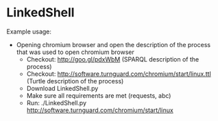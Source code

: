 # LinkedShell

Example usage:

* Opening chromium browser and open the description of the process that was used to open chromium browser
  * Checkout: http://goo.gl/pdxWbM  (SPARQL description of the process)
  * Checkout: http://software.turnguard.com/chromium/start/linux.ttl (Turtle description of the process)
  * Download LinkedShell.py
  * Make sure all requirements are met (requests, abc)
  * Run: ./LinkedShell.py http://software.turnguard.com/chromium/start/linux
